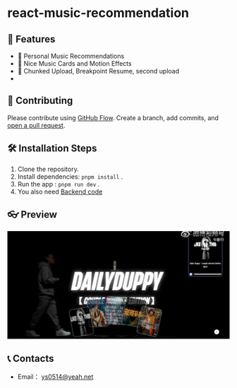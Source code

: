 # react-music-recommendation

## 👻 Features

- 🎵 Personal Music Recommendations
- 🎴 Nice Music Cards and Motion Effects
- 📂 Chunked Upload, Breakpoint Resume, second upload
-

## 🤩 Contributing

Please contribute using [GitHub Flow](https://guides.github.com/introduction/flow). Create a branch, add commits, and [open a pull request](https://github.com/rahuldkjain/github-profile-readme-generator/compare).

## 🛠️ Installation Steps

1. Clone the repository.
2. Install dependencies: `pnpm install` .
3. Run the app : `pnpm run dev` . <br/>
4. You also need [Backend code](https://github.com/Ys-OoO/nest-music-recommendation)

## 👓 Preview

![image](./public/preview.png)

## 📞 Contacts

- Email： ys0514@yeah.net
